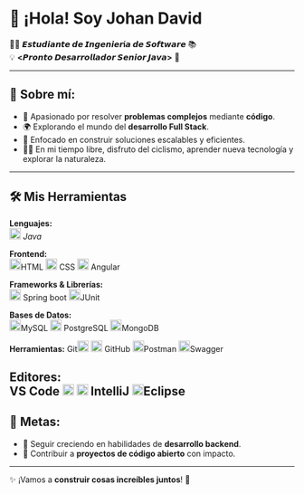 # 👋 ¡Hola! Soy Johan David  

👨‍💻 **𝙀𝙨𝙩𝙪𝙙𝙞𝙖𝙣𝙩𝙚 𝙙𝙚 𝙄𝙣𝙜𝙚𝙣𝙞𝙚𝙧í𝙖 𝙙𝙚 𝙎𝙤𝙛𝙩𝙬𝙖𝙧𝙚** 📚  
💡 **<𝙋𝙧𝙤𝙣𝙩𝙤 𝘿𝙚𝙨𝙖𝙧𝙧𝙤𝙡𝙡𝙖𝙙𝙤𝙧 𝙎𝙚𝙣𝙞𝙤𝙧 𝙅𝙖𝙫𝙖>** 🚀  

---

## 🌟 **Sobre mí:**

- 🔧 Apasionado por resolver **problemas complejos** mediante **código**.  
- 🌍 Explorando el mundo del **desarrollo Full Stack**.  
- 🎯 Enfocado en construir soluciones escalables y eficientes.  
- 🚴‍♂️ En mi tiempo libre, disfruto del ciclismo, aprender nueva tecnología y explorar la naturaleza.  

---

## 🛠️ Mis Herramientas

**Lenguajes:**  
<img src="https://cdn.jsdelivr.net/gh/devicons/devicon/icons/java/java-original.svg" width="20" alt="Java" /> *Java* 

**Frontend:**  
<img src="https://cdn.jsdelivr.net/gh/devicons/devicon/icons/html5/html5-original.svg" width="20" alt="HTML" />HTML <img src="https://cdn.jsdelivr.net/gh/devicons/devicon/icons/css3/css3-original.svg" width="20" alt="CSS" /> CSS  <img src="https://cdn.jsdelivr.net/gh/devicons/devicon/icons/angularjs/angularjs-original.svg" width="20" alt="Angular" />  Angular 

**Frameworks & Librerías:**  
<img src="https://cdn.jsdelivr.net/gh/devicons/devicon/icons/spring/spring-original.svg" width="20" alt="Spring" /> Spring boot  <img src="https://cdn.jsdelivr.net/gh/devicons/devicon/icons/junit/junit-original.svg" width="20" alt="JUnit" />JUnit 

**Bases de Datos:**  
<img src="https://cdn.jsdelivr.net/gh/devicons/devicon/icons/mysql/mysql-original.svg" width="20" alt="MySQL" />MySQL  <img src="https://cdn.jsdelivr.net/gh/devicons/devicon/icons/postgresql/postgresql-original.svg" width="20" alt="PostgreSQL" /> PostgreSQL  <img src="https://cdn.jsdelivr.net/gh/devicons/devicon/icons/mongodb/mongodb-original.svg" width="20" alt="MongoDB" />MongoDB 

**Herramientas:**
Git<img src="https://cdn.jsdelivr.net/gh/devicons/devicon/icons/git/git-original.svg" width="20" alt="Git" />  <img src="https://cdn.jsdelivr.net/gh/devicons/devicon/icons/github/github-original.svg" width="20" alt="GitHub" /> GitHub  <img src="https://cdn.jsdelivr.net/gh/devicons/devicon/icons/postman/postman-original.svg" width="20" alt="Postman" />Postman   <img src="https://cdn.jsdelivr.net/gh/devicons/devicon/icons/swagger/swagger-original.svg" width="20" alt="Swagger" />Swagger 

**Editores:**  
VS Code <img src="https://cdn.jsdelivr.net/gh/devicons/devicon/icons/vscode/vscode-original.svg" width="20" alt="VS Code" />  <img src="https://cdn.jsdelivr.net/gh/devicons/devicon/icons/intellij/intellij-original.svg" width="20" alt="IntelliJ" />  IntelliJ <img src="https://cdn.jsdelivr.net/gh/devicons/devicon/icons/eclipse/eclipse-original.svg" width="20" alt="Eclipse" />Eclipse 
---

## 🎯 **Metas:**

- 🌱 Seguir creciendo en habilidades de **desarrollo backend**.  
- 🚀 Contribuir a **proyectos de código abierto** con impacto.  

---

✨ ¡Vamos a **construir cosas increíbles juntos**! 🚀















